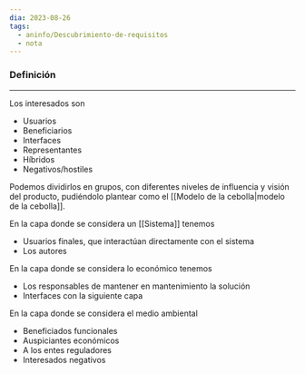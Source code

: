 ```yaml
---
dia: 2023-08-26
tags:
  - aninfo/Descubrimiento-de-requisitos
  - nota
---
```

### Definición
---
Los interesados son
* Usuarios
* Beneficiarios
* Interfaces
* Representantes
* Híbridos
* Negativos/hostiles

Podemos dividirlos en grupos, con diferentes niveles de influencia y visión del producto, pudiéndolo plantear como el [[Modelo de la cebolla|modelo de la cebolla]].

En la capa donde se considera un [[Sistema]] tenemos
* Usuarios finales, que interactúan directamente con el sistema 
* Los autores

En la capa donde se considera lo económico tenemos
* Los responsables de mantener en mantenimiento la solución
* Interfaces con la siguiente capa

En la capa donde se considera el medio ambiental
* Beneficiados funcionales
* Auspiciantes económicos
* A los entes reguladores
* Interesados negativos
